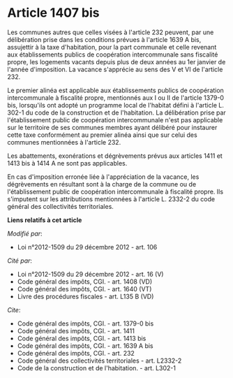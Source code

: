 # Article 1407 bis

Les communes autres que celles visées à l'article 232 peuvent, par une délibération prise dans les conditions prévues à
l'article 1639 A bis, assujettir à la taxe d'habitation, pour la part communale et celle revenant aux établissements publics
de coopération intercommunale sans fiscalité propre, les logements vacants depuis plus de deux années au 1er janvier de
l'année d'imposition. La vacance s'apprécie au sens des V et VI de l'article 232. 

Le premier alinéa est applicable aux établissements publics de coopération intercommunale à fiscalité propre, mentionnés aux
I ou II de l'article 1379-0 bis, lorsqu'ils ont adopté un programme local de l'habitat défini à l'article L. 302-1 du code de
la construction et de l'habitation. La délibération prise par l'établissement public de coopération intercommunale n'est pas
applicable sur le territoire de ses communes membres ayant délibéré pour instaurer cette taxe conformément au premier alinéa
ainsi que sur celui des communes mentionnées à l'article 232. 

Les abattements, exonérations et dégrèvements prévus aux articles 1411 et 1413 bis à 1414 A ne sont pas applicables. 

En cas d'imposition erronée liée à l'appréciation de la vacance, les dégrèvements en résultant sont à la charge de la commune
ou de l'établissement public de coopération intercommunale à fiscalité propre. Ils s'imputent sur les attributions
mentionnées à l'article L. 2332-2 du code général des collectivités territoriales.

**Liens relatifs à cet article**

_Modifié par_:

  - Loi n°2012-1509 du 29 décembre 2012 - art. 106

_Cité par_:

  - Loi n°2012-1509 du 29 décembre 2012 - art. 16 (V)
  - Code général des impôts, CGI. - art. 1408 (VD)
  - Code général des impôts, CGI. - art. 1640 (VT)
  - Livre des procédures fiscales - art. L135 B (VD)

_Cite_:

  - Code général des impôts, CGI. - art. 1379-0 bis
  - Code général des impôts, CGI. - art. 1411
  - Code général des impôts, CGI. - art. 1413 bis
  - Code général des impôts, CGI. - art. 1639 A bis
  - Code général des impôts, CGI. - art. 232
  - Code général des collectivités territoriales - art. L2332-2
  - Code de la construction et de l'habitation. - art. L302-1
